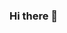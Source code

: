 ### Hi there 👋

<!--
**yap30/yap30** is a ✨ _special_ ✨ repository because its `README.md` (this file) appears on your GitHub profile.

Here are some ideas to get you started:

- 🔭 I’m currently working on ...
- 🌱 I’m currently learning data science 
- 👯 I’m looking to collaborate on data project
- 🤔 I’m looking for help with ...
- 💬 Ask me about anything
- 📫 How to reach me: https://www.linkedin.com/in/andrew-yapvito-46962b139/
- 😄 Pronouns: ...
- ⚡ Fun fact: ...
-->
